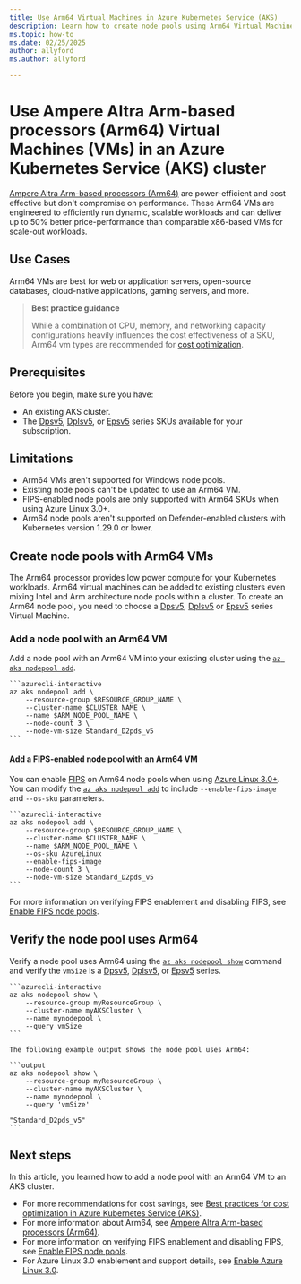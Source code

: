 ```yaml
---
title: Use Arm64 Virtual Machines in Azure Kubernetes Service (AKS)
description: Learn how to create node pools using Arm64 Virtual Machines with Azure Kubernetes Service (AKS)
ms.topic: how-to
ms.date: 02/25/2025
author: allyford
ms.author: allyford

---
```


# Use Ampere Altra Arm-based processors (Arm64) Virtual Machines (VMs) in an Azure Kubernetes Service (AKS) cluster

[Ampere Altra Arm-based processors (Arm64)](https://azure.microsoft.com/blog/now-in-preview-azure-virtual-machines-with-ampere-altra-armbased-processors/) are power-efficient and cost effective but don't compromise on performance. These Arm64 VMs are engineered to efficiently run dynamic, scalable workloads and can deliver up to 50% better price-performance than comparable x86-based VMs for scale-out workloads.

## Use Cases
Arm64 VMs are best for web or application servers, open-source databases, cloud-native applications, gaming servers, and more.

> **Best practice guidance**
>
> While a combination of CPU, memory, and networking capacity configurations heavily influences the cost effectiveness of a SKU, Arm64 vm types are recommended for [cost optimization](./best-practices-cost).

## Prerequisites

Before you begin, make sure you have:

- An existing AKS cluster.
- The [Dpsv5][arm-sku-vm1], [Dplsv5][arm-sku-vm2], or [Epsv5][arm-sku-vm3] series SKUs available for your subscription.

## Limitations
- Arm64 VMs aren't supported for Windows node pools.
- Existing node pools can't be updated to use an Arm64 VM.
- FIPS-enabled node pools are only supported with Arm64 SKUs when using Azure Linux 3.0+.
- Arm64 node pools aren't supported on Defender-enabled clusters with Kubernetes version 1.29.0 or lower.

## Create node pools with Arm64 VMs

The Arm64 processor provides low power compute for your Kubernetes workloads. Arm64 virtual machines can be added to existing clusters even mixing Intel and Arm architecture node pools within a cluster. To create an Arm64 node pool, you need to choose a [Dpsv5][arm-sku-vm1], [Dplsv5][arm-sku-vm2] or [Epsv5][arm-sku-vm3] series Virtual Machine.

### Add a node pool with an Arm64 VM

Add a node pool with an Arm64 VM into your existing cluster using the [`az aks nodepool add`][az-aks-nodepool-add].

    ```azurecli-interactive
    az aks nodepool add \
        --resource-group $RESOURCE_GROUP_NAME \
        --cluster-name $CLUSTER_NAME \
        --name $ARM_NODE_POOL_NAME \
        --node-count 3 \
        --node-vm-size Standard_D2pds_v5
    ```

#### Add a FIPS-enabled node pool with an Arm64 VM
You can enable [FIPS](./enable-fips-nodes.md) on Arm64 node pools when using [Azure Linux 3.0+](https://learn.microsoft.com/en-us/azure/azure-linux/how-to-enable-azure-linux-3). You can modify the [`az aks nodepool add`][az-aks-nodepool-add] to include `--enable-fips-image` and `--os-sku` parameters.

    ```azurecli-interactive
    az aks nodepool add \
        --resource-group $RESOURCE_GROUP_NAME \
        --cluster-name $CLUSTER_NAME \
        --name $ARM_NODE_POOL_NAME \
        --os-sku AzureLinux
        --enable-fips-image
        --node-count 3 \
        --node-vm-size Standard_D2pds_v5
    ```
For more information on verifying FIPS enablement and disabling FIPS, see [Enable FIPS node pools](./enable-fips-nodes.md).

## Verify the node pool uses Arm64

Verify a node pool uses Arm64 using the [`az aks nodepool show`][az-aks-nodepool-show] command and verify the `vmSize` is a [Dpsv5][arm-sku-vm1], [Dplsv5][arm-sku-vm2], or [Epsv5][arm-sku-vm3] series.

    ```azurecli-interactive
    az aks nodepool show \
        --resource-group myResourceGroup \
        --cluster-name myAKSCluster \
        --name mynodepool \
        --query vmSize
    ```

    The following example output shows the node pool uses Arm64:

    ```output
    az aks nodepool show \
        --resource-group myResourceGroup \
        --cluster-name myAKSCluster \
        --name mynodepool \
        --query 'vmSize'

    "Standard_D2pds_v5"
    ```

## Next steps

In this article, you learned how to add a node pool with an Arm64 VM to an AKS cluster. 
- For more recommendations for cost savings, see [Best practices for cost optimization in Azure Kubernetes Service (AKS)](./best-practices-cost.md).
- For more information about Arm64, see [Ampere Altra Arm-based processors (Arm64)](https://azure.microsoft.com/blog/now-in-preview-azure-virtual-machines-with-ampere-altra-armbased-processors/).
- For more information on verifying FIPS enablement and disabling FIPS, see [Enable FIPS node pools](./enable-fips-nodes.md).
- For Azure Linux 3.0 enablement and support details, see [Enable Azure Linux 3.0](https://learn.microsoft.com/en-us/azure/azure-linux/how-to-enable-azure-linux-3).

<!-- LINKS - Internal -->
[arm-sku-vm1]: /azure/virtual-machines/dpsv5-dpdsv5-series
[arm-sku-vm2]: /azure/virtual-machines/dplsv5-dpldsv5-series
[arm-sku-vm3]: /azure/virtual-machines/epsv5-epdsv5-series
[az-aks-nodepool-add]: /cli/azure/aks/nodepool#az_aks_nodepool_add
[az-aks-nodepool-show]: /cli/azure/aks/nodepool#az_aks_nodepool_show
[az-aks-nodepool-delete]: /cli/azure/aks/nodepool#az_aks_nodepool_delete

